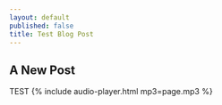 ```yaml
---
layout: default
published: false
title: Test Blog Post
---
```


## A New Post

TEST
{% include audio-player.html mp3=page.mp3 %}